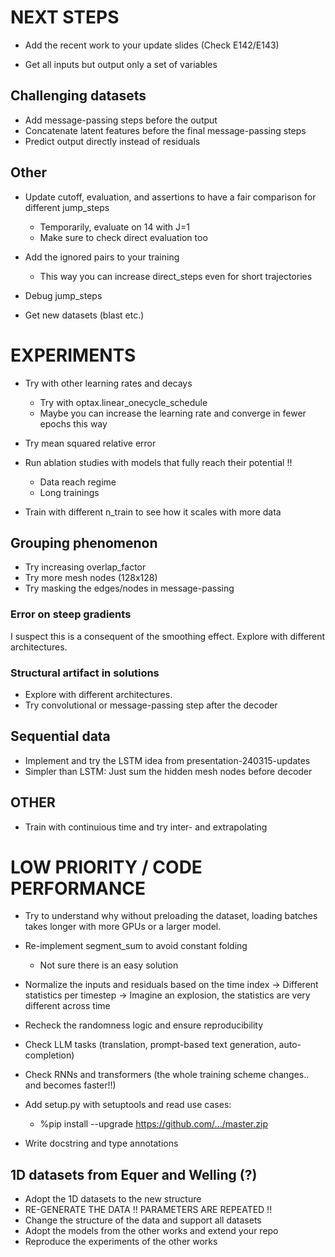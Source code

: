 # NEXT STEPS

- Add the recent work to your update slides (Check E142/E143)

- Get all inputs but output only a set of variables

## Challenging datasets
- Add message-passing steps before the output
- Concatenate latent features before the final message-passing steps
- Predict output directly instead of residuals

## Other

- Update cutoff, evaluation, and assertions to have a fair comparison for different jump_steps
    - Temporarily, evaluate on 14 with J=1
    - Make sure to check direct evaluation too

- Add the ignored pairs to your training
    - This way you can increase direct_steps even for short trajectories
- Debug jump_steps

- Get new datasets (blast etc.)

# EXPERIMENTS

- Try with other learning rates and decays
    - Try with optax.linear_onecycle_schedule
    - Maybe you can increase the learning rate and converge in fewer epochs this way

- Try mean squared relative error

- Run ablation studies with models that fully reach their potential !!
    - Data reach regime
    - Long trainings

- Train with different n_train to see how it scales with more data

## Grouping phenomenon
- Try increasing overlap_factor
- Try more mesh nodes (128x128)
- Try masking the edges/nodes in message-passing

### Error on steep gradients
I suspect this is a consequent of the smoothing effect. Explore with different architectures.

### Structural artifact in solutions
- Explore with different architectures.
- Try convolutional or message-passing step after the decoder

## Sequential data
- Implement and try the LSTM idea from presentation-240315-updates
- Simpler than LSTM: Just sum the hidden mesh nodes before decoder

## OTHER

- Train with continuious time and try inter- and extrapolating

# LOW PRIORITY / CODE PERFORMANCE

- Try to understand why without preloading the dataset, loading batches takes longer with more GPUs or a larger model.

- Re-implement segment_sum to avoid constant folding
    - Not sure there is an easy solution

- Normalize the inputs and residuals based on the time index
    -> Different statistics per timestep
    -> Imagine an explosion, the statistics are very different across time

- Recheck the randomness logic and ensure reproducibility

- Check LLM tasks (translation, prompt-based text generation, auto-completion)
- Check RNNs and transformers (the whole training scheme changes.. and becomes faster!!)

- Add setup.py with setuptools and read use cases:
    - %pip install --upgrade https://github.com/.../master.zip

- Write docstring and type annotations

## 1D datasets from Equer and Welling (?)
- Adopt the 1D datasets to the new structure
- RE-GENERATE THE DATA !! PARAMETERS ARE REPEATED !!
- Change the structure of the data and support all datasets
- Adopt the models from the other works and extend your repo
- Reproduce the experiments of the other works
